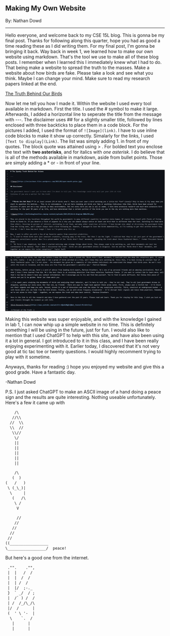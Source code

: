 ## Making My Own Website

By: Nathan Dowd

---

Hello everyone, and welcome back to my CSE 15L blog. This is gonna be my final post. Thanks for following along this quarter, hope you had as good a time reading these as I did writing them. For my final post, I'm gonna be bringing it back. Way back in week 1, we learned how to make our own website using markdown. That's the tool we use to make all of these blog posts. I remember when I learned this I immediately knew what I had to do. That being make a website to spread the truth to the masses. Make a website about how birds are fake. Please take a look and see what you think. Maybe I can change your mind. Make sure to read my research papers linked at the end.

[The Truth Behind Our Birds](https://nathand0wd.github.io/BIRD/bird)

Now let me tell you how I made it. Within the website I used every tool available in markdown. First the title. I used the # symbol to make it large. Afterwards, I added a horizontal line to seperate the title from the message with ---. The disclaimer uses ## for a slightly smaller title, followed by lines enclosed with three backticks to place them in a code block. For the pictures I added, I used the format of `![Image](link)`. I have to use inline code blocks to make it show up correctly. Simalarly for the links, I used `[Text to display](Link)`. The list was simply adding 1. in front of my quotes. The block quote was attained using > . For bolded text you enclose the text with **two asterisks**, and for italics with *one asterisk*. I do believe that is all of the methods available in markdown, aside from bullet points. Those are simply adding a * or - in front of your line.

![Image](Birdmd1.png)

![Image](birdmd3.png)

Making this website was super enjoyable, and with the knowledge I gained in lab 1, I can now whip up a simple website in no time. This is definitely something I will be using in the future, just for fun. I would also like to mention that I used ChatGPT to help with this site, and have also been using it a lot in general. I got introduced to it in this class, and I have been really enjoying experimenting with it. Earlier today, I discovered that it's not very good at tic tac toe or twenty questions. I would highly recomment trying to play with it sometime.

Anyways, thanks for reading :) hope you enjoyed my website and give this a good grade. Have a fantastic day.

-Nathan Dowd

P.S. I just asked ChatGPT to make an ASCII image of a hand doing a peace sign and the results are quite interesting. Nothing useable unfortunately. Here's a few it came up with

```
    /\
   //\\
  //  \\
  \\  //
   \\//
    \/
    ||
    ||
    ||
    ||
    ||
```
```
    /\
   (  )
(   /   )
 \ (_\_)|
  \     |
   (   /\
    \ /
     V
```
```
     //
    //
   //
  //
 //
((_________________
\_________________/  peace!
```
But here's a good one from the internet.

     ."".    ."",
     |  |   /  /
     |  |  /  /
     |  | /  /
     |  |/  ;-._
     }  ` _/  / ;
     |  /` ) /  /
     | /  /_/\_/\
     |/  /      |
     (  ' \ '-  |
      \    `.  /
       |      |
       |      |
